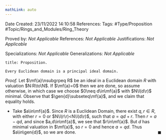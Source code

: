 ```yaml
---
mathLink: auto
---
```


<div class="topSpace"></div>

Date Created: 23/11/2022 14:10:58
References:
Tags: #Type/Proposition #Topic/Rings_and_Modules/Ring_Theory

Proved by: <i>Not Applicable</i>
References: <i>Not Applicable</i>
Justifications: <i>Not Applicable</i>

Specializations: <i>Not Applicable</i>
Generalizations: <i>Not Applicable</i>

``` ad-Proposition
title: Proposition.

Every Euclidean domain is a principal ideal domain.

```

<i>Proof.</i> Let $\mf{a}\nsubgrpeq R$ be an ideal in a Euclidean domain $R$ with valuation $N:R\to\N$. If $\mf{a}=0$ then we are done, so assume otherwise, in which case we choose $0\neq d\in\mf{a}$ with $N\l(d\r)$ minimal. Observe that $\gen{d}\subseteq\mf{a}$, and we claim that equality holds.
* Take $a\in\mf{a}$. Since $R$ is a Euclidean Domain, there exist $q,r\in R$, with either $r=0$ or $N\l(r\r)<N\l(d\r)$, such that $a=qd+r$. Then $r=a-qd$, and since $a,d\in\mf{a}$, we see that $r\in\mf{a}$. But $d$ has minimal valuation in $\mf{a}$, so $r=0$ and hence $a=qd$. Thus $a\in\gen{d}$, so we are done.<span style="float:right;">$\blacksquare$</span>
